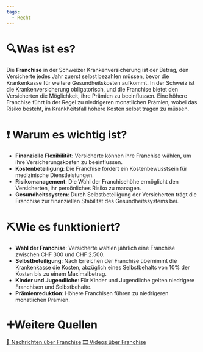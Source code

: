 ```yaml
---
tags:
  - Recht
---
```

# 🔍Was ist es?

Die **Franchise** in der Schweizer Krankenversicherung ist der Betrag, den Versicherte jedes Jahr zuerst selbst bezahlen müssen, bevor die Krankenkasse für weitere Gesundheitskosten aufkommt. In der Schweiz ist die Krankenversicherung obligatorisch, und die Franchise bietet den Versicherten die Möglichkeit, ihre Prämien zu beeinflussen. Eine höhere Franchise führt in der Regel zu niedrigeren monatlichen Prämien, wobei das Risiko besteht, im Krankheitsfall höhere Kosten selbst tragen zu müssen.

# ❗ Warum es wichtig ist?

- **Finanzielle Flexibilität**: Versicherte können ihre Franchise wählen, um ihre Versicherungskosten zu beeinflussen.
- **Kostenbeteiligung**: Die Franchise fördert ein Kostenbewusstsein für medizinische Dienstleistungen.
- **Risikomanagement**: Die Wahl der Franchisehöhe ermöglicht den Versicherten, ihr persönliches Risiko zu managen.
- **Gesundheitssystem**: Durch Selbstbeteiligung der Versicherten trägt die Franchise zur finanziellen Stabilität des Gesundheitssystems bei.

# ⛏Wie es funktioniert?

- **Wahl der Franchise**: Versicherte wählen jährlich eine Franchise zwischen CHF 300 und CHF 2.500.
- **Selbstbeteiligung**: Nach Erreichen der Franchise übernimmt die Krankenkasse die Kosten, abzüglich eines Selbstbehalts von 10% der Kosten bis zu einem Maximalbetrag.
- **Kinder und Jugendliche**: Für Kinder und Jugendliche gelten niedrigere Franchisen und Selbstbehalte.
- **Prämienreduktion**: Höhere Franchisen führen zu niedrigeren monatlichen Prämien.

# ➕Weitere Quellen

[📄 Nachrichten über Franchise](https://www.google.com/search?q=Franchise+Krankenkasse+Schweiz&tbm=nws) [🎞 Videos über Franchise](https://www.google.com/search?q=Franchise+Krankenkasse+Schweiz&tbm=vid)
